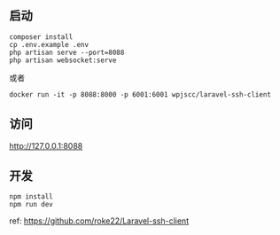 
## 启动
```
composer install
cp .env.example .env
php artisan serve --port=8088
php artisan websocket:serve

```

或者

```
docker run -it -p 8088:8000 -p 6001:6001 wpjscc/laravel-ssh-client

```

## 访问

http://127.0.0.1:8088

## 开发

```
npm install
npm run dev
```

ref: https://github.com/roke22/Laravel-ssh-client
